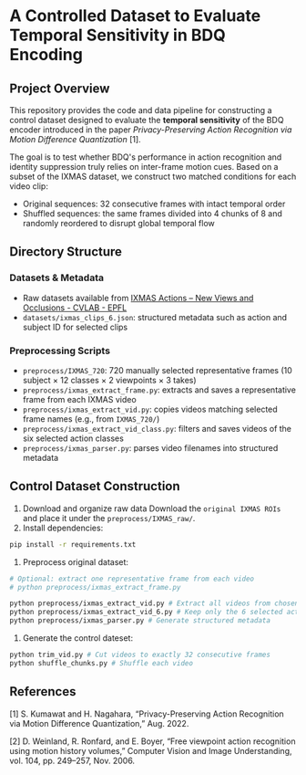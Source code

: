 # A Controlled Dataset to Evaluate Temporal Sensitivity in BDQ Encoding 
## Project Overview 
This repository provides the code and data pipeline for constructing a control dataset designed to evaluate the **temporal sensitivity** of the BDQ encoder introduced in the paper _Privacy-Preserving Action Recognition via Motion Difference Quantization_ [1]. 

The goal is to test whether BDQ's performance in action recognition and identity suppression truly relies on inter-frame motion cues. Based on a subset of the IXMAS dataset, we construct two matched conditions for each video clip: 
- Original sequences: 32 consecutive frames with intact temporal order 
- Shuffled sequences: the same frames divided into 4 chunks of 8 and randomly reordered to disrupt global temporal flow 

## Directory Structure 
### Datasets & Metadata 
- Raw datasets available from [IXMAS Actions – New Views and Occlusions - CVLAB - EPFL](https://www.epfl.ch/labs/cvlab/data/data-ixmas10/) 
- `datasets/ixmas_clips_6.json`: structured metadata such as action and subject ID for selected clips 

### Preprocessing Scripts 
- `preprocess/IXMAS_720`: 720 manually selected representative frames (10 subject $\times$ 12 classes $\times$ 2 viewpoints $\times$ 3 takes)
- `preprocess/ixmas_extract_frame.py`: extracts and saves a representative frame from each IXMAS video 
- `preprocess/ixmas_extract_vid.py`: copies videos matching selected frame names (e.g., from `IXMAS_720/`) 
- `preprocess/ixmas_extract_vid_class.py`: filters and saves videos of the six selected action classes 
- `preprocess/ixmas_parser.py`: parses video filenames into structured metadata 

## Control Dataset Construction 
1. Download and organize raw data
   Download the `original IXMAS ROIs` and place it under the `preprocess/IXMAS_raw/`. 
2. Install dependencies: 
```bash
pip install -r requirements.txt
```
1. Preprocess original dataset: 
```bash
# Optional: extract one representative frame from each video
# python preprocess/ixmas_extract_frame.py

python preprocess/ixmas_extract_vid.py # Extract all videos from chosen frames 
python preprocess/ixmas_extract_vid_6.py # Keep only the 6 selected actions
python preprocess/ixmas_parser.py # Generate structured metadata 
```
1. Generate the control dateset:  
```bash
python trim_vid.py # Cut videos to exactly 32 consecutive frames 
python shuffle_chunks.py # Shuffle each video 
```

## References 
[1] S. Kumawat and H. Nagahara, “Privacy-Preserving Action Recognition via Motion Difference Quantization,” Aug. 2022.

[2] D. Weinland, R. Ronfard, and E. Boyer, “Free viewpoint action recognition using motion history volumes,” Computer Vision and Image Understanding, vol. 104, pp. 249–257, Nov. 2006. 
